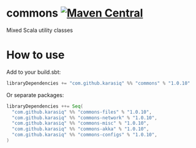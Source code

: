 # commons [![Maven Central](https://maven-badges.herokuapp.com/maven-central/com.github.karasiq/commons_2.12/badge.svg)](https://maven-badges.herokuapp.com/maven-central/com.github.karasiq/commons_2.12)
Mixed Scala utility classes

# How to use
Add to your build.sbt:
```scala
libraryDependencies += "com.github.karasiq" %% "commons" % "1.0.10"
```

Or separate packages:
```scala
libraryDependencies ++= Seq(
  "com.github.karasiq" %% "commons-files" % "1.0.10",
  "com.github.karasiq" %% "commons-network" % "1.0.10",
  "com.github.karasiq" %% "commons-misc" % "1.0.10",
  "com.github.karasiq" %% "commons-akka" % "1.0.10",
  "com.github.karasiq" %% "commons-configs" % "1.0.10",
)
```